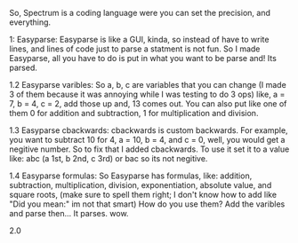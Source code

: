 So, Spectrum is a coding language were you can set the precision, and everything.

1: Easyparse: Easyparse is like a GUI, kinda, so instead of have to write lines, and lines of code just to parse a statment is not fun. So I made Easyparse, all you have to do is put in what you want to be parse and! Its parsed.

1.2 Easyparse varibles: So a, b, c are variables that you can change (I made 3 of them because it was annoying while I was testing to do 3 ops) like, a = 7, b = 4, c = 2, add those up and, 13 comes out. You can also put like one of them 0 for addition and subtraction, 1 for multiplication and division.

1.3 Easyparse cbackwards: cbackwards is custom backwards. For example, you want to subtract 10 for 4, a = 10, b = 4, and c = 0, well, you would get a negitive number. So to fix that I added cbackwards. To use it set it to a value like: abc (a 1st, b 2nd, c 3rd) or bac so its not negitive.

1.4 Easyparse formulas: So Easyparse has formulas, like: addition, subtraction, multiplication, division, exponentiation, absolute value, and square roots, (make sure to spell them right; I don't know how to add like "Did you mean:" im not that smart) How do you use them? Add the varibles and parse then... It parses. wow.

2.0 
